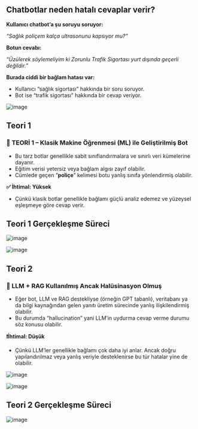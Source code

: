 ## Chatbotlar neden hatalı cevaplar verir?

**Kullanıcı chatbot’a şu soruyu soruyor:**

_“Sağlık poliçem kalça ultrasonunu kapsıyor mu?”_

**Botun cevabı:**

_“Üzülerek söylemeliyim ki Zorunlu Trafik Sigortası yurt dışında geçerli değildir.”_

**Burada ciddi bir bağlam hatası var:**

* Kullanıcı “sağlık sigortası” hakkında bir soru soruyor.
* Bot ise “trafik sigortası” hakkında bir cevap veriyor.

![image](https://github.com/user-attachments/assets/c015b90c-59b2-4141-8f72-8fb6cc62b61a)


## Teori 1

### 🎯 TEORİ 1 – Klasik Makine Öğrenmesi (ML) ile Geliştirilmiş Bot

* Bu tarz botlar genellikle sabit sınıflandırmalara ve sınırlı veri kümelerine dayanır.
* Eğitim verisi yetersiz veya bağlam algısı zayıf olabilir.
* Cümlede geçen “**poliçe**” kelimesi botu yanlış sınıfa yönlendirmiş olabilir.

**✅ İhtimal: Yüksek**
* Çünkü klasik botlar genellikle bağlamı güçlü analiz edemez ve yüzeysel eşleşmeye göre cevap verir.

## Teori 1 Gerçekleşme Süreci 

![image](https://github.com/user-attachments/assets/b6d01fd7-095b-47fe-8ae2-a5136b4b4014)

![image](https://github.com/user-attachments/assets/3f5fc986-85f6-40f4-879c-a145538ea25b)



## Teori 2

### 🤖 LLM + RAG Kullanılmış Ancak Halüsinasyon Olmuş

* Eğer bot, LLM ve RAG destekliyse (örneğin GPT tabanlı), veritabanı ya da bilgi kaynağından gelen yanıtı üretim sürecinde yanlış ilişkilendirmiş olabilir.
* Bu durumda “hallucination” yani LLM’in uydurma cevap verme durumu söz konusu olabilir.

**❗️İhtimal: Düşük**
* Çünkü LLM’ler genellikle bağlamı çok daha iyi anlar. Ancak doğru yapılandırılmaz veya yanlış veriyle desteklenirse bu tür hatalar yine de olabilir.

![image](https://github.com/user-attachments/assets/ad34c386-2997-4557-8e7f-d2f26d644982)


![image](https://github.com/user-attachments/assets/ea43d832-2261-4150-af45-f6f2b159c6e6)


## Teori 2 Gerçekleşme Süreci

![image](https://github.com/user-attachments/assets/1a661098-66a9-4522-a3f9-94d42acfaff5)

